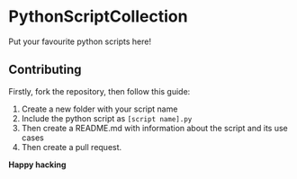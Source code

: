 # PythonScriptCollection
Put your favourite python scripts here!

## Contributing

Firstly, fork the repository, then follow this guide:

1. Create a new folder with your script name
2. Include the python script as `[script name].py`
3. Then create a README.md with information about the script and its use cases
4. Then create a pull request.

**Happy hacking**
